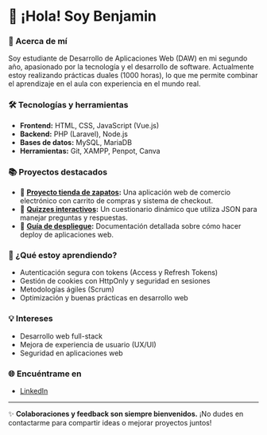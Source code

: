 # 👋 ¡Hola! Soy Benjamin

### 🌟 Acerca de mí
Soy estudiante de Desarrollo de Aplicaciones Web (DAW) en mi segundo año, apasionado por la tecnología y el desarrollo de software. Actualmente estoy realizando prácticas duales (1000 horas), lo que me permite combinar el aprendizaje en el aula con experiencia en el mundo real.

### 🛠️ Tecnologías y herramientas
- **Frontend:** HTML, CSS, JavaScript (Vue.js)
- **Backend:** PHP (Laravel), Node.js
- **Bases de datos:** MySQL, MariaDB
- **Herramientas:** Git, XAMPP, Penpot, Canva

### 📚 Proyectos destacados
- 🛒 **[Proyecto tienda de zapatos](#):** Una aplicación web de comercio electrónico con carrito de compras y sistema de checkout.
- 🧩 **[Quizzes interactivos](#):** Un cuestionario dinámico que utiliza JSON para manejar preguntas y respuestas.
- 🚀 **[Guía de despliegue](#):** Documentación detallada sobre cómo hacer deploy de aplicaciones web.

### 🚀 ¿Qué estoy aprendiendo?
- Autenticación segura con tokens (Access y Refresh Tokens)
- Gestión de cookies con HttpOnly y seguridad en sesiones
- Metodologías ágiles (Scrum)
- Optimización y buenas prácticas en desarrollo web

### 💡 Intereses
- Desarrollo web full-stack
- Mejora de experiencia de usuario (UX/UI)
- Seguridad en aplicaciones web

### 🌐 Encuéntrame en
- [LinkedIn](https://www.linkedin.com/in/tu-usuario/)

---

✨ **Colaboraciones y feedback son siempre bienvenidos.** ¡No dudes en contactarme para compartir ideas o mejorar proyectos juntos!
